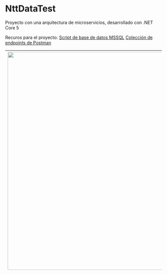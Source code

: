 # NttDataTest

Proyecto con una arquitectura de microservicios, desarrollado con .NET Core 5

Recuros para el proyecto:
[Script de base de datos MSSQL](https://drive.google.com/file/d/1oFxYOF8GFuO5_TJ2cG87ZgkqFi9TCIRB/view?usp=sharing)
[Colección de endpoints de Postman](https://drive.google.com/file/d/13jH3zeie2BWln8oKZwvm9H7r3R-Tsjcz/view?usp=sharing)

| <img src="https://raw.githubusercontent.com/MarkosDfz/movies_app/master/assets/img/arquitectura.jpg?token=GHSAT0AAAAAABYUS54S4W7EJWBZG6L7ZB72YY632SQ" height="700"/> |
|--|
